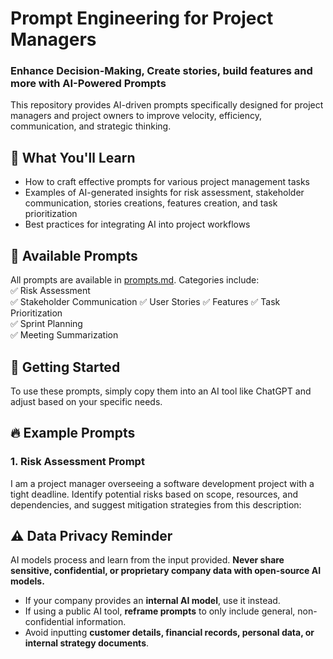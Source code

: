 # Prompt Engineering for Project Managers 

### Enhance Decision-Making, Create stories, build features and more with AI-Powered Prompts   

This repository provides AI-driven prompts specifically designed for project managers and project owners to improve velocity, efficiency, communication, and strategic thinking.  

## 📌 What You'll Learn  
- How to craft effective prompts for various project management tasks  
- Examples of AI-generated insights for risk assessment, stakeholder communication, stories creations, features creation, and task prioritization 
- Best practices for integrating AI into project workflows

## 📂 Available Prompts  
All prompts are available in [prompts.md](prompts.md). Categories include:  
✅ Risk Assessment  
✅ Stakeholder Communication
✅ User Stories
✅ Features
✅ Task Prioritization  
✅ Sprint Planning  
✅ Meeting Summarization  

## 🚀 Getting Started  
To use these prompts, simply copy them into an AI tool like ChatGPT and adjust based on your specific needs.  

## 🔥 Example Prompts  

### **1. Risk Assessment Prompt**  

I am a project manager overseeing a software development project with a tight deadline. Identify potential risks based on scope, resources, and dependencies, and suggest mitigation strategies from this description:

## ⚠️ Data Privacy Reminder  
AI models process and learn from the input provided. **Never share sensitive, confidential, or proprietary company data with open-source AI models.**  

- If your company provides an **internal AI model**, use it instead.  
- If using a public AI tool, **reframe prompts** to only include general, non-confidential information.  
- Avoid inputting **customer details, financial records, personal data, or internal strategy documents**.  
